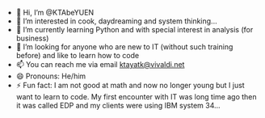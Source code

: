- 👋 Hi, I’m @KTAbeYUEN
- 👀 I’m interested in cook, daydreaming and system thinking...
- 🌱 I’m currently learning Python and with special interest in analysis (for business)
- 💞️ I’m looking for anyone who are new to IT (without such training before) and like to learn how to code
- 📫 You can reach me via email ktayatk@vivaldi.net
- 😄 Pronouns: He/him
- ⚡ Fun fact: I am not good at math and now no longer young but I just want to learn to code. My first encounter with IT was long time ago then it was called EDP and my clients were using IBM system 34...

<!---
KTAbeYUEN/KTAbeYUEN is a ✨ special ✨ repository because its `README.md` (this file) appears on your GitHub profile.
You can click the Preview link to take a look at your changes.
--->
